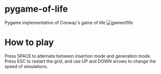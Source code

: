 # pygame-of-life
Pygame implementation of Conway's game of life
![gameoflife](https://github.com/user-attachments/assets/b0b172dc-8317-4026-abd8-67c19539cc6b)

# How to play
Press SPACE to alternate between insertion mode and generation mode. Press ESC to restart the grid, and use UP and DOWN arrows to change the speed of simulations.
